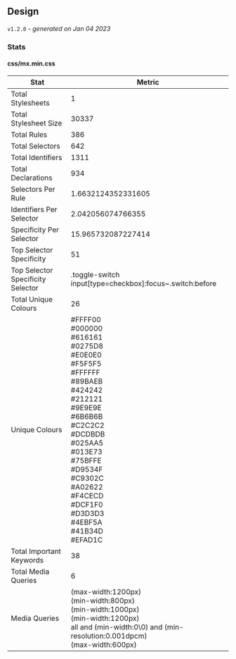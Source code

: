 ## Design
`v1.2.0` - *generated on Jan 04 2023*
### Stats
#### css/mx.min.css
|Stat|Metric|
|---|---|
|Total Stylesheets|1|
|Total Stylesheet Size|30337|
|Total Rules|386|
|Total Selectors|642|
|Total Identifiers|1311|
|Total Declarations|934|
|Selectors Per Rule|1.6632124352331605|
|Identifiers Per Selector|2.042056074766355|
|Specificity Per Selector|15.965732087227414|
|Top Selector Specificity|51|
|Top Selector Specificity Selector|.toggle-switch input[type=checkbox]:focus~.switch:before|
|Total Unique Colours|26|
|Unique Colours|#FFFF00<br/>#000000<br/>#616161<br/>#0275D8<br/>#E0E0E0<br/>#F5F5F5<br/>#FFFFFF<br/>#89BAEB<br/>#424242<br/>#212121<br/>#9E9E9E<br/>#6B6B6B<br/>#C2C2C2<br/>#DCDBDB<br/>#025AA5<br/>#013E73<br/>#75BFFE<br/>#D9534F<br/>#C9302C<br/>#A02622<br/>#F4CECD<br/>#DCF1F0<br/>#D3D3D3<br/>#4EBF5A<br/>#41B34D<br/>#EFAD1C|
|Total Important Keywords|38|
|Total Media Queries|6|
|Media Queries|(max-width:1200px)<br/>(min-width:800px)<br/>(min-width:1000px)<br/>(min-width:1200px)<br/>all and (min-width:0\0) and (min-resolution:0.001dpcm)<br/>(max-width:600px)|
